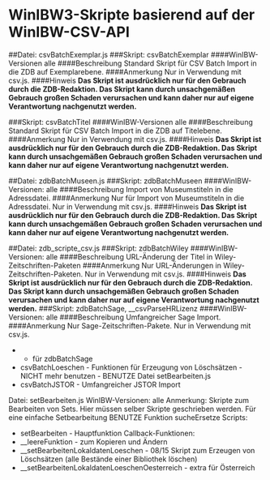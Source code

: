 # WinIBW3-Skripte basierend auf der WinIBW-CSV-API

##Datei: csvBatchExemplar.js
###Skript: csvBatchExemplar
####WinIBW-Versionen
alle
####Beschreibung
Standard Skript für CSV Batch Import in die ZDB auf Exemplarebene. 
####Anmerkung
Nur in Verwendung mit csv.js.
####Hinweis
**Das Skript ist ausdrücklich nur für den Gebrauch durch die ZDB-Redaktion. Das Skript kann durch unsachgemäßen Gebrauch großen Schaden verursachen und kann daher nur auf eigene Verantwortung nachgenutzt werden.**

###Skript: csvBatchTitel
####WinIBW-Versionen
alle
####Beschreibung
Standard Skript für CSV Batch Import in die ZDB auf Titelebene.
####Anmerkung
Nur in Verwendung mit csv.js.
####Hinweis
**Das Skript ist ausdrücklich nur für den Gebrauch durch die ZDB-Redaktion. Das Skript kann durch unsachgemäßen Gebrauch großen Schaden verursachen und kann daher nur auf eigene Verantwortung nachgenutzt werden.**

##Datei: zdbBatchMuseen.js
###Skript: zdbBatchMuseen
####WinIBW-Versionen:
alle
####Beschreibung
Import von Museumstiteln in die Adressdatei.
####Anmerkung
Nur für Import von Museumstiteln in die Adressdatei. Nur in Verwendung mit csv.js.
####Hinweis
**Das Skript ist ausdrücklich nur für den Gebrauch durch die ZDB-Redaktion. Das Skript kann durch unsachgemäßen Gebrauch großen Schaden verursachen und kann daher nur auf eigene Verantwortung nachgenutzt werden.**

##Datei: zdb_scripte_csv.js
###Skript: zdbBatchWiley
####WinIBW-Versionen:
alle
####Beschreibung
URL-Änderung der Titel in Wiley-Zeitschriften-Paketen
####Anmerkung
Nur URL-Änderungen in Wiley-Zeitschriften-Paketen. Nur in Verwendung mit csv.js.
####Hinweis
**Das Skript ist ausdrücklich nur für den Gebrauch durch die ZDB-Redaktion. Das Skript kann durch unsachgemäßen Gebrauch großen Schaden verursachen und kann daher nur auf eigene Verantwortung nachgenutzt werden.**
###Skript: zdbBatchSage, __csvParseHRLizenz
####WinIBW-Versionen:
alle
####Beschreibung
Umfangreicher Sage Import.
####Anmerkung
Nur Sage-Zeitschriften-Pakete. Nur in Verwendung mit csv.js.
*  - für zdbBatchSage
* csvBatchLoeschen - Funktionen für Erzeugung von Löschsätzen - NICHT mehr benutzen - BENUTZE Datei setBearbeiten.js
* csvBatchJSTOR - Umfangreicher JSTOR Import

Datei: setBearbeiten.js
WinIBW-Versionen: alle
Anmerkung: Skripte zum Bearbeiten von Sets. Hier müssen selber Skripte geschrieben werden. Für eine einfache Setbearbeitung BENUTZE Funktion sucheErsetze
Scripts:
* setBearbeiten - Hauptfunktion
Callback-Funktionen:
* __leereFunktion - zum Kopieren und Ändern
* __setBearbeitenLokaldatenLoeschen - 08/15 Skript zum Erzeugen von Löschsätzen (alle Bestände einer Bibliothek löschen)
* __setBearbeitenLokaldatenLoeschenOesterreich - extra für Österreich
